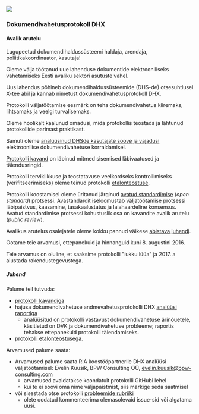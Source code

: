 ![](../img/EL_struktuuri-_ja_investeerimisfondid_horisontaalne.jpg)

### Dokumendivahetusprotokoll DHX

#### Avalik arutelu

Lugupeetud dokumendihaldussüsteemi haldaja, arendaja, poliitikakoordinaator, kasutaja!

Oleme välja töötanud uue lahenduse dokumentide elektrooniliseks vahetamiseks Eesti avaliku sektori asutuste vahel.

Uus lahendus põhineb dokumendihaldussüsteemide (DHS-de) otsesuhtlusel X-tee abil ja kannab nimetust dokumendivahetusprotokoll DHX.

Protokolli väljatöötamise eesmärk on teha dokumendivahetus kiiremaks, lihtsamaks ja veelgi turvalisemaks.

Oleme hoolikalt kaalunud omadusi, mida protokollis teostada ja lähtunud protokollide parimast praktikast.

Samuti oleme [analüüsinud DHSde kasutajate soove ja vajadusi](https://github.com/e-gov/DHX/raw/master/files/Hajusa_dokumendivahetuse_andmevahetusprotokolli_DHX_anal%C3%BC%C3%BCs_1.2.pdf) elektroonilise dokumendivahetuse korraldamisel.

[Protokolli kavand](files/Protokoll.md) on läbinud mitmed sisemised läbivaatused ja täiendusringid.

Protokolli terviklikkuse ja teostatavuse veelkordseks kontrollimiseks (verifitseerimiseks) oleme teinud protokolli [etalonteostuse](https://github.com/e-gov/DHX-etalon).

Protokolli koostamisel oleme üritanud järginud [avatud standardimise](https://github.com/e-gov/DHX/issues/37) (_open standard_) protsessi. Avastandardit iseloomustab väljatöötamise protsessi läbipaistvus, kaasamine, tasakaalustatus ja laiahaardeline konsensus. Avatud standardimise protsessi kohustuslik osa on kavandite avalik arutelu (_public review_).

Avalikus arutelus osalejatele oleme kokku pannud väikese [abistava juhendi](#juhend).

Ootame teie arvamusi, ettepanekuid ja hinnanguid kuni 8. augustini 2016.

Teie arvamus on oluline, et saaksime protokolli "lukku lüüa" ja 2017. a alustada rakendustegevustega.

##### Juhend

Palume teil tutvuda:
- [protokolli kavandiga](files/Protokoll.md)
- hajusa dokumendivahetuse andmevahetusprotokolli DHX [analüüsi raportiga](files/Anal%C3%BC%C3%BCs.md)
  - analüüsitud on protokolli vastavust dokumendivahetuse ärinõuetele, käsitletud on DVK ja dokumendivahetuse probleeme; raportis tehakse ettepanekuid protokolli täiendamiseks.
- [protokolli etalonteostusega](https://github.com/e-gov/DHX-etalon). 

Arvamused palume saata:
- Arvamused palume saata RIA koostööpartnerile DHX analüüsi väljatöötamisel: Evelin Kuusik, BPW Consulting OÜ, evelin.kuusik@bpw-consulting.com
  - arvamused avaldatakse koondatult protokolli GitHubi lehel  
  - kui te ei soovi oma nime väljapaistmist, siis märkige seda saatmisel
- või sisestada otse protokolli [probleemide rubriiki](https://github.com/e-gov/DHX/issues)
  - olete oodatud kommenteerima olemasolevaid issue-sid või algatama uusi.
 
 

